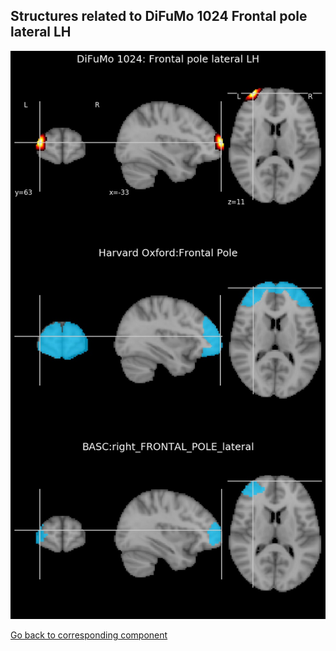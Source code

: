 


## Structures related to DiFuMo 1024 Frontal pole lateral LH

![642](642.jpg "Structures related to DiFuMo 1024 Frontal pole lateral LH")

[Go back to corresponding component](https://parietal-inria.github.io/DiFuMo/1024/html/642.html)